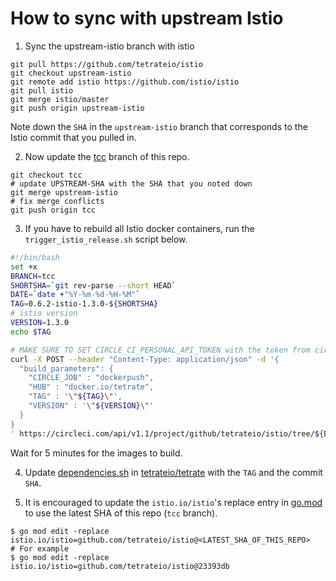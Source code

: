 # How to sync with upstream Istio

1. Sync the upstream-istio branch with istio

```
git pull https://github.com/tetrateio/istio
git checkout upstream-istio
git remote add istio https://github.com/istio/istio
git pull istio
git merge istio/master
git push origin upstream-istio
```

Note down the `SHA` in the `upstream-istio` branch that corresponds to the Istio commit that you pulled in.

2. Now update the [tcc](https://github.com/tetrateio/istio/tree/tcc) branch of this repo.

```
git checkout tcc
# update UPSTREAM-SHA with the SHA that you noted down
git merge upstream-istio
# fix merge conflicts
git push origin tcc
```


3. If you have to rebuild all Istio docker containers, run the `trigger_istio_release.sh` script below.

```bash
#!/bin/bash
set +x
BRANCH=tcc
SHORTSHA=`git rev-parse --short HEAD`
DATE=`date +"%Y-%m-%d-%H-%M"`
TAG=0.6.2-istio-1.3.0-${SHORTSHA}
# istio version
VERSION=1.3.0
echo $TAG

# MAKE SURE TO SET CIRCLE_CI_PERSONAL_API_TOKEN with the token from circleci
curl -X POST --header "Content-Type: application/json" -d '{
  "build_parameters": {
    "CIRCLE_JOB" : "dockerpush",
    "HUB" : "docker.io/tetrate",
    "TAG" : '\"${TAG}\"',
    "VERSION" : '\"${VERSION}\"'
  }
}
' https://circleci.com/api/v1.1/project/github/tetrateio/istio/tree/${BRANCH}?circle-token=${CIRCLE_CI_PERSONAL_API_TOKEN}

```

Wait for 5 minutes for the images to build.

4. Update [dependencies.sh](https://github.com/tetrateio/tetrate/blob/master/dependencies.sh) in [tetrateio/tetrate](https://github.com/tetrateio/tetrate) with the `TAG` and the commit `SHA`.

5. It is encouraged to update the `istio.io/istio`'s replace entry in [go.mod](https://github.com/tetrateio/tetrate/blob/master/go.mod) to use the latest SHA of this repo (`tcc` branch).

```
$ go mod edit -replace istio.io/istio=github.com/tetrateio/istio@<LATEST_SHA_OF_THIS_REPO>
# For example
$ go mod edit -replace istio.io/istio=github.com/tetrateio/istio@23393db
```
